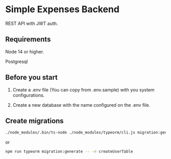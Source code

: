# Simple Expenses Backend

REST API with JWT auth.

## Requirements

Node 14 or higher.

Postgresql

## Before you start

1. Create a .env file (You can copy from .env.sample) with you system configurations.

2. Create a new database with the name configured on the .env file.

## Create migrations

```bash
./node_modules/.bin/ts-node ./node_modules/typeorm/cli.js migration:generate -n createUserTable
```

or

```bash
npm run typeorm migration:generate -- -n createUserTable
```
